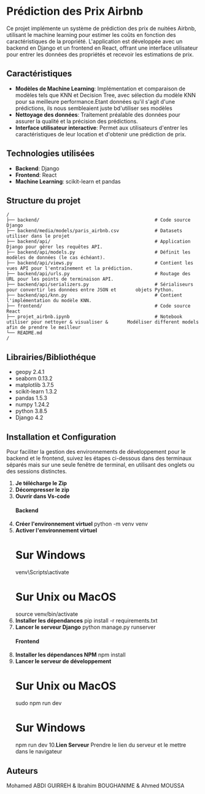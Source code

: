 # Prédiction des Prix Airbnb

Ce projet implémente un système de prédiction des prix de nuitées Airbnb, utilisant le machine learning pour estimer les coûts en fonction des caractéristiques de la propriété. L'application est développée avec un backend en Django et un frontend en React, offrant une interface utilisateur pour entrer les données des propriétés et recevoir les estimations de prix.

## Caractéristiques

- **Modèles de Machine Learning**: Implémentation et comparaison de modèles tels que KNN et Decision Tree, avec sélection du modèle KNN pour sa meilleure performance.Etant données qu'il s'agit d'une prédictions, ils nous sembleaient juste bd'utiliser ses modèles
- **Nettoyage des données**: Traitement préalable des données pour assurer la qualité et la précision des prédictions.
- **Interface utilisateur interactive**: Permet aux utilisateurs d'entrer les caractéristiques de leur location et d'obtenir une prédiction de prix.

## Technologies utilisées

- **Backend**: Django
- **Frontend**: React
- **Machine Learning**: scikit-learn et pandas

## Structure du projet

```
/
├── backend/                                          # Code source Django
├── backend/media/models/paris_airbnb.csv             # Datasets utiliser dans le projet
├── backend/api/                                      # Application Django pour gérer les requêtes API.
├── backend/api/models.py                             # Définit les modèles de données (le cas échéant).
├── backend/api/views.py                              # Contient les vues API pour l'entraînement et la prédiction.
├── backend/api/urls.py                               # Routage des URL pour les points de terminaison API.
├── backend/api/serializers.py                        # Sérialiseurs pour convertir les données entre JSON et       objets Python.
├── backend/api/knn.py                                # Contient l'implémentation du modèle KNN.
├── frontend/                                         # Code source React
├── projet_airbnb.ipynb                               # Notebook utiliser pour nettoyer & visualiser &       Modéliser different models afin de prendre le meilleur 
└── README.md
/
```
##  Librairies/Bibliothéque
- geopy 2.4.1
- seaborn 0.13.2
- matplotlib  3.7.5
- scikit-learn  1.3.2
- pandas 1.5.3
- numpy 1.24.2
- python 3.8.5
- Django 4.2

## Installation et Configuration

Pour faciliter la gestion des environnements de développement pour le backend et le frontend, suivez les étapes ci-dessous dans des terminaux séparés mais sur une seule fenêtre de terminal, en utilisant des onglets ou des sessions distinctes.


1. **Je télécharge le Zip**
2. **Décompresser le zip**
3. **Ouvrir dans Vs-code**
   #### Backend
4. **Créer l'environnement virtuel**
   python -m venv venv
5. **Activer l'environnement virtuel**
   # Sur Windows
   venv\Scripts\activate
   # Sur Unix ou MacOS
   source venv/bin/activate
6. **Installer les dépendances**
  pip install -r requirements.txt
7. **Lancer le serveur Django**
    python manage.py runserver
   #### Frontend
8. **Installer les dépendances NPM**
    npm install
9. **Lancer le serveur de développement**
    # Sur Unix ou MacOS
   sudo npm run dev
   # Sur Windows
   npm run dev
10.**Lien Serveur**
Prendre le lien du serveur et le mettre dans le navigateur
## Auteurs
Mohamed ABDI GUIRREH & Ibrahim BOUGHANIME & Ahmed MOUSSA
